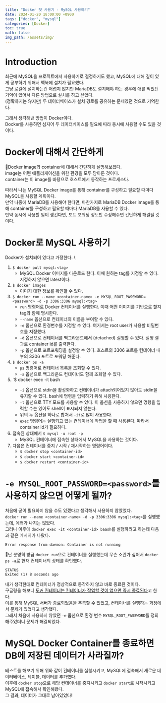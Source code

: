 ```yaml
---
title: "Docker 첫 사용기 - MySQL 사용하기"
date: 2024-01-20 18:00:00 +0900
tags: ["docker", "mysql"]
categories: [Docker]
toc: true
math: false
img_path: /assets/img/
---
```


# Introduction

최근에 MySQL을 프로젝트에서 사용하기로 결정하기도 했고, MySQL에 대해 깊이 있게 공부하기 위해서 맥북에 설치가 필요했다. \
그냥 로컬에 설치하는건 어렵지 않지만 MariaDB도 설치해야 하는 경우에 애를 먹었던 기억이 있어서 다른 방법으로 설치를 하고 싶었다. \
(정확하지는 않지만) 두 데이터베이스가 설치 경로를 공유하는 문제였던 것으로 기억한다.

그래서 생각해낸 방법이 Docker이다. \
Docker를 사용하면 심지어 두 데이터베이스를 필요에 따라 동시에 사용할 수도 있을 것이다. 

# Docker에 대해서 간단하게

Docker image와 container에 대해서 간단하게 설명해보겠다. \
image는 어떤 애플리케이션을 위한 환경을 모두 담아둔 것이다. \
container는 이 image를 바탕으로 호스트에서 동작하는 프로세스다.

따라서 나는 MySQL Docker image를 통해 container를 구성하고 필요할 때마다 MySQL을 사용할 계획이다. \
만약 나중에 MariaDB를 사용해야 한다면, 마찬가지로 MariaDB Docker image를 통해 container를 구성하고 필요할 때마다 MariaDB를 사용할 수 있다. \
만약 동시에 사용할 일이 생긴다면, 포트 포워딩 정도만 수정해주면 간단하게 해결될 것이다.

# Docker로 MySQL 사용하기

Docker가 설치되어 있다고 가정한다. \

1. `$ docker pull mysql:<tag>`
	- MySQL Docker 이미지를 다운로드 한다. 이때 원하는 tag를 지정할 수 있다. 지정하지 않으면 latest이다.
2. `$ docker images`
	- 이미지 대한 정보를 확인할 수 있다.
3. `$ docker run --name <container-name> -e MYSQL_ROOT_PASSWORD=<password> -d -p 3306:3306 mysql:<tag>`
	- `run` 명령어로 Docker 컨테이너를 실행한다. 이때 어떤 이미지를 기반으로 할지 tag와 함께 명시한다.
	- `--name` 옵션으로 컨테이너의 이름을 부여할 수 있다.
	- `-e` 옵션으로 환경변수를 지정할 수 있다. 여기서는 root user가 사용할 비밀번호를 지정했다.
	- `-d` 옵션으로 컨테이너를 백그라운드에서 (detached) 실행할 수 있다. 실행 결과로 container id를 출력한다.
	- `-p` 옵션으로 포트포워딩을 설정할 수 있다. 호스트의 3306 포트를 컨테이너 내부의 3306 포트로 포워딩 해준다.
4. `$ docker ps -a`
	- `ps` 명령어로 컨테이너 목록을 조회할 수 있다.
	- `-a` 옵션으로 백그라운드 컨테이너도 함께 조회할 수 있다.
5. `$ docker exec -it <container-id> bash
	- `-i` 옵션으로 stdin을 활성화하고 컨테이너가 attach되어있지 않아도 stdin을 유지할 수 있다. bash에 명령을 입력하기 위해 사용한다.
	- `-t` 옵션으로 TTY 모드를 사용할 수 있다. 이 옵션을 사용하지 않으면 명령을 입력할 수는 있어도 shell이 표시되지 않는다.
	- 위의 두 옵션을 하나로 합쳐서 `-it`로 많이 사용한다.
	- `exec` 명령어는 실행되고 있는 컨테이너에 작업을 할 때 사용된다. 따라서 container id가 필요하다.
6. 접속된 상태에서 `$ mysql -u root -p`
	- MySQL 컨테이너에 접속한 상태에서 MySQL을 사용하는 것이다.
7. 다음은 컨테이너를 중지 / 시작 / 재시작하는 명령어이다.
	- `$ docker stop <container-id>`
	- `$ docker start <container-id>`
	- `$ docker restart <container-id>`


# `-e MYSQL_ROOT_PASSWORD=<password>`를 사용하지 않으면 어떻게 될까?

처음에 굳이 필요하지 않을 수도 있겠다고 생각해서 사용하지 않았었다. \
`docker run --name <container-name> -d -p 3306:3306 mysql:<tag>`를 실행했는데, 에러가 나지는 않았다. \
그러나 이후에 `docker exec -it <container-id> baash`를 실행하려고 하는데 다음과 같은 메시지가 나왔다.

```
Error response from daemon: Container is not running
```

난 분명히 방금 `docker run`으로 컨테이너를 실행했는데 무슨 소린가 싶어서 `docker ps -a`로 현재 컨테이너의 상태를 확인했다.

```
STATUS
Exited (1) 8 seconds ago
```

내가 생각한대로 컨테이너가 정상적으로 동작하지 않고 바로 종료된 것이다. \
구글링을 해보니 [도커 컨테이너는 컨테이너가 작업할 것이 없으면 즉시 종료된다](https://stackoverflow.com/questions/29599632/container-is-not-running)고 한다. \
이를 통해 MySQL 서버가 종료되었음을 추측할 수 있었고, 컨테이너를 실행하는 과정에서 문제가 있었다고 생각했다. \
그래서 처음에 사용하지 않았던 `-e` 옵션으로 환경 변수 `MYSQL_ROOT_PASSWORD`를 정의해주었더니 문제가 해결되었다.

# MySQL Docker Container를 종료하면 DB에 저장된 데이터가 사라질까?

테스트를 해보기 위해 위와 같이 컨테이너를 실행시키고, MySQL에 접속해서 새로운 데이터베이스, 테이블, 데이터를 추가했다. \
이후에 `docker stop`으로 해당 컨테이너를 중지시키고 `docker start`로 시작시키고 MySQL에 접속해서 확인해봤다.\
그 결과, 데이터가 그대로 남아있었다!
